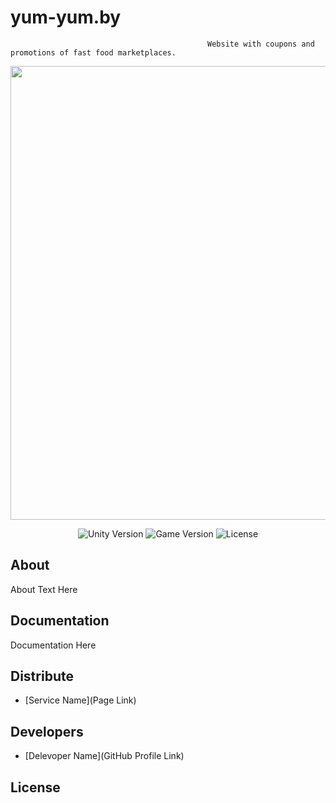 # yum-yum.by
                                                Website with coupons and promotions of fast food marketplaces.
<p align="center">
      <img src="[Project Logo Url](https://i.ibb.co/WFSpCMk/519e194a778a3c314ec18f9f345059f4.jpg)" width="726">
</p>

<p align="center">
   <img src="" alt="Unity Version">
   <img src="" alt="Game Version">
   <img src="" alt="License">
</p>

## About

About Text Here

## Documentation

Documentation Here

## Distribute

- [Service Name](Page Link)


## Developers

- [Delevoper Name](GitHub Profile Link)

## License
